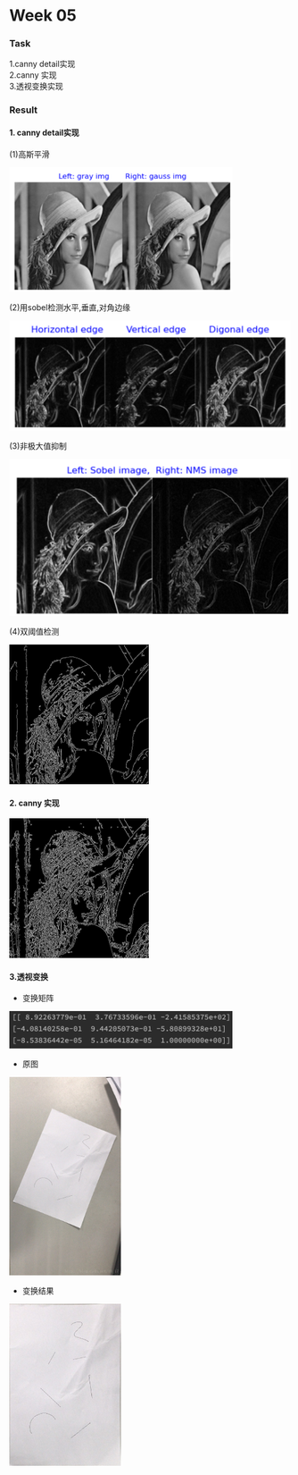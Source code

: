 # Week 05

### Task
1.canny detail实现<br>
2.canny 实现<br>
3.透视变换实现<br>

### Result
#### 1. canny detail实现

(1)高斯平滑

<img width=400 src='./rst/Gaussian img.png'><br>

(2)用sobel检测水平,垂直,对角边缘

<img width=600 src='./rst/Sobel img.png'><br>

(3)非极大值抑制

<img widht=200 src='./rst/NMS img.png'><br>

(4)双阈值检测

<img width=250 src='./rst/Canny img.png'><br>


#### 2. canny 实现

<img width=250 src='./rst/Canny img_auto.png'><br>

#### 3.透视变换

* 变换矩阵

<img width=400 src='./rst/PerspectiveTransformMatrix.png'><br>

* 原图

<img width=200 src='./PerspectiveTransform_src.jpg'><br>

* 变换结果

<img width=200 src='./rst/PerspectiveTransofrm_dst.png'>
